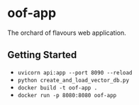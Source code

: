 # oof-app
The orchard of flavours web application.


## Getting Started
- `uvicorn api:app --port 8090 --reload`
- `python create_and_load_vector_db.py`
- `docker build -t oof-app .`
- `docker run -p 8080:8080 oof-app`